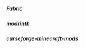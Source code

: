 ##### [Fabric]((https://fabricmc.net/))
##### [modrinth](https://modrinth.com/mods)
##### [curseforge-minecraft-mods](https://www.curseforge.com/minecraft/mc-mods)
